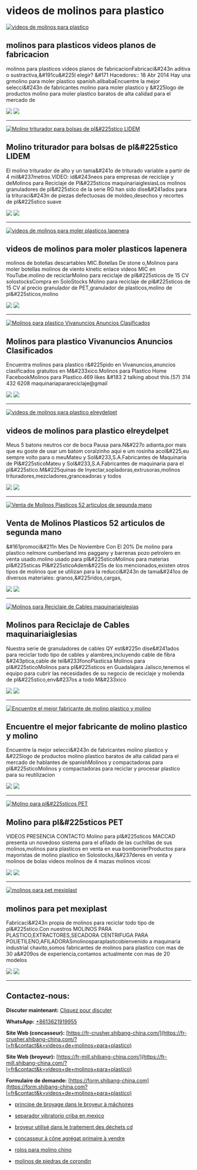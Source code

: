# videos de molinos para plastico

<a href="https://swt.shibang-china.com/?l=fr&img&k=videos+de+molinos+para+plastico" target="_blank">![videos de molinos para plastico](http://static.shibang-china.com/all-800x300/340.jpg)</a>

## molinos para plasticos videos planos de fabricacion
molinos para plasticos videos planos de fabricacionFabricaci&#243n aditiva o sustractiva,&#191cu&#225l elegir? &#171 Hacedores:: 18 Abr 2014 Hay una grmolino para moler plastico spanish.alibabaEncuentre la mejor selecci&#243n de fabricantes molino para moler plastico y &#225logo de productos molino para moler plastico baratos de alta calidad para el mercado de


<a href="https://whatsapp.shibangsoft.com/WhatsApp.php" target="_blank" title="WhatsApp">![](http://static.shibang-china.com/icon/whatsapp.png)</a> <a href="https://swt.shibang-china.com/?l=fr&icon&k=videos+de+molinos+para+plastico" target="_blank">![](http://static.shibang-china.com/icon/chat-fr.png)</a>

---

<a href="https://swt.shibang-china.com/?l=fr&img&k=videos+de+molinos+para+plastico" target="_blank">![Molino triturador para bolsas de pl&#225stico LIDEM](http://static.shibang-china.com/all-800x300/173.jpg)</a>

## Molino triturador para bolsas de pl&#225stico LIDEM
El molino triturador de alto y un tama&#241o de triturado variable a partir de 4 mil&#237metros.VIDEO: id&#243neos para empresas de reciclaje y deMolinos para Reciclaje de Pl&#225sticos maquinariaiglesiasLos molinos granuladores de pl&#225stico de la serie RG han sido dise&#241ados para la trituraci&#243n de piezas defectuosas de moldeo,desechos y recortes de pl&#225stico suave


<a href="https://whatsapp.shibangsoft.com/WhatsApp.php" target="_blank" title="WhatsApp">![](http://static.shibang-china.com/icon/whatsapp.png)</a> <a href="https://swt.shibang-china.com/?l=fr&icon&k=videos+de+molinos+para+plastico" target="_blank">![](http://static.shibang-china.com/icon/chat-fr.png)</a>

---

<a href="https://swt.shibang-china.com/?l=fr&img&k=videos+de+molinos+para+plastico" target="_blank">![videos de molinos para moler plasticos lapenera](http://static.shibang-china.com/all-800x300/623.jpg)</a>

## videos de molinos para moler plasticos lapenera
molinos de botellas descartables MIC.Botellas De stone o,Molinos para moler botellas molinos de viento kinetic enlace videos MIC en YouTube.molino de reciclarMolino para reciclaje de pl&#225sticos de 15 CV solostocksCompra en SoloStocks Molino para reciclaje de pl&#225sticos de 15 CV al precio granulador de PET,granulador de plasticos,molino de pl&#225sticos,molino


<a href="https://whatsapp.shibangsoft.com/WhatsApp.php" target="_blank" title="WhatsApp">![](http://static.shibang-china.com/icon/whatsapp.png)</a> <a href="https://swt.shibang-china.com/?l=fr&icon&k=videos+de+molinos+para+plastico" target="_blank">![](http://static.shibang-china.com/icon/chat-fr.png)</a>

---

<a href="https://swt.shibang-china.com/?l=fr&img&k=videos+de+molinos+para+plastico" target="_blank">![Molinos para plastico Vivanuncios Anuncios Clasificados](http://static.shibang-china.com/all-800x300/786.jpg)</a>

## Molinos para plastico Vivanuncios Anuncios Clasificados
Encuentra molinos para plastico r&#225pido en Vivanuncios,anuncios clasificados gratuitos en M&#233xico.Molinos para Plastico Home FacebookMolinos para Plastico.469 likes &#183 2 talking about this.(57) 314 432 6208 maquinariaparareciclaje@gmail


<a href="https://whatsapp.shibangsoft.com/WhatsApp.php" target="_blank" title="WhatsApp">![](http://static.shibang-china.com/icon/whatsapp.png)</a> <a href="https://swt.shibang-china.com/?l=fr&icon&k=videos+de+molinos+para+plastico" target="_blank">![](http://static.shibang-china.com/icon/chat-fr.png)</a>

---

<a href="https://swt.shibang-china.com/?l=fr&img&k=videos+de+molinos+para+plastico" target="_blank">![videos de molinos para plastico elreydelpet](http://static.shibang-china.com/all-800x300/1184.jpg)</a>

## videos de molinos para plastico elreydelpet
Meus 5 batons neutros cor de boca Pausa para.N&#227o adianta,por mais que eu goste de usar um batom coralzinho aqui e um rosinha acol&#225,eu sempre volto para o meuMateu y Sol&#233,S.A.Fabricantes de Maquinaria de Pl&#225sticoMateu y Sol&#233,S.A.Fabricantes de maquinaria para el pl&#225stico.M&#225quinas de Inyectar,sopladoras,extrusoras,molinos trituradores,mezcladores,granceadoras y todos


<a href="https://whatsapp.shibangsoft.com/WhatsApp.php" target="_blank" title="WhatsApp">![](http://static.shibang-china.com/icon/whatsapp.png)</a> <a href="https://swt.shibang-china.com/?l=fr&icon&k=videos+de+molinos+para+plastico" target="_blank">![](http://static.shibang-china.com/icon/chat-fr.png)</a>

---

<a href="https://swt.shibang-china.com/?l=fr&img&k=videos+de+molinos+para+plastico" target="_blank">![Venta de Molinos Plasticos 52 articulos de segunda mano](http://static.shibang-china.com/all-800x300/251.jpg)</a>

## Venta de Molinos Plasticos 52 articulos de segunda mano
&#161promoci&#211n Mes De Noviembre Con El 20% De molino para plastico nelmore cumberland ims paggany y barrenas pozo petrolero en venta usado.molino usado para pl&#225sticoMolinos para materias pl&#225sticas Pl&#225sticoAdem&#225s de los mencionados,existen otros tipos de molinos que se utilizan para la reducci&#243n de tama&#241os de diversos materiales: granos,&#225ridos,cargas,


<a href="https://whatsapp.shibangsoft.com/WhatsApp.php" target="_blank" title="WhatsApp">![](http://static.shibang-china.com/icon/whatsapp.png)</a> <a href="https://swt.shibang-china.com/?l=fr&icon&k=videos+de+molinos+para+plastico" target="_blank">![](http://static.shibang-china.com/icon/chat-fr.png)</a>

---

<a href="https://swt.shibang-china.com/?l=fr&img&k=videos+de+molinos+para+plastico" target="_blank">![Molinos para Reciclaje de Cables maquinariaiglesias](http://static.shibang-china.com/all-800x300/143.jpg)</a>

## Molinos para Reciclaje de Cables maquinariaiglesias
Nuestra serie de granuladores de cables QY est&#225n dise&#241ados para reciclar todo tipo de cables y alambres,incluyendo cable de fibra &#243ptica,cable de tel&#233fonoPlasticsa Molinos para pl&#225sticoMolinos para pl&#225sticos en Guadalajara Jalisco,tenemos el equipo para cubrir las necesidades de su negocio de reciclaje y molienda de pl&#225stico,env&#237os a todo M&#233xico


<a href="https://whatsapp.shibangsoft.com/WhatsApp.php" target="_blank" title="WhatsApp">![](http://static.shibang-china.com/icon/whatsapp.png)</a> <a href="https://swt.shibang-china.com/?l=fr&icon&k=videos+de+molinos+para+plastico" target="_blank">![](http://static.shibang-china.com/icon/chat-fr.png)</a>

---

<a href="https://swt.shibang-china.com/?l=fr&img&k=videos+de+molinos+para+plastico" target="_blank">![Encuentre el mejor fabricante de molino plastico y molino](http://static.shibang-china.com/all-800x300/1322.jpg)</a>

## Encuentre el mejor fabricante de molino plastico y molino
Encuentre la mejor selecci&#243n de fabricantes molino plastico y &#225logo de productos molino plastico baratos de alta calidad para el mercado de hablantes de spanishMolinos y compactadoras para pl&#225sticoMolinos y compactadoras para reciclar y procesar plastico para su reutilizacion


<a href="https://whatsapp.shibangsoft.com/WhatsApp.php" target="_blank" title="WhatsApp">![](http://static.shibang-china.com/icon/whatsapp.png)</a> <a href="https://swt.shibang-china.com/?l=fr&icon&k=videos+de+molinos+para+plastico" target="_blank">![](http://static.shibang-china.com/icon/chat-fr.png)</a>

---

<a href="https://swt.shibang-china.com/?l=fr&img&k=videos+de+molinos+para+plastico" target="_blank">![Molino para pl&#225sticos PET](http://static.shibang-china.com/all-800x300/1231.jpg)</a>

## Molino para pl&#225sticos PET
VIDEOS PRESENCIA CONTACTO Molino para pl&#225sticos MACCAD presenta un novedoso sistema para el afilado de las cuchillas de sus molinos,molinos para plasticos en venta en eua bombonierProductos para mayoristas de molino plastico en Solostocks,l&#237deres en venta y molinos de bolas videos molinos de 4 mazas molinos vicosi


<a href="https://whatsapp.shibangsoft.com/WhatsApp.php" target="_blank" title="WhatsApp">![](http://static.shibang-china.com/icon/whatsapp.png)</a> <a href="https://swt.shibang-china.com/?l=fr&icon&k=videos+de+molinos+para+plastico" target="_blank">![](http://static.shibang-china.com/icon/chat-fr.png)</a>

---

<a href="https://swt.shibang-china.com/?l=fr&img&k=videos+de+molinos+para+plastico" target="_blank">![molinos para pet mexiplast](http://static.shibang-china.com/all-800x300/329.jpg)</a>

## molinos para pet mexiplast
Fabricaci&#243n propia de molinos para reciclar todo tipo de pl&#225stico.Con nuestros MOLINOS PARA PLASTICO,EXTRACTORES,SECADORA CENTRIFUGA PARA POLIETILENO,AFILADORASmolinosparaplasticobienvenido a maquinaria industrial chavito,somos fabricantes de molinos para plastico con mas de 30 a&#209os de experiencia,contamos actualmente con mas de 20 modelos


<a href="https://whatsapp.shibangsoft.com/WhatsApp.php" target="_blank" title="WhatsApp">![](http://static.shibang-china.com/icon/whatsapp.png)</a> <a href="https://swt.shibang-china.com/?l=fr&icon&k=videos+de+molinos+para+plastico" target="_blank">![](http://static.shibang-china.com/icon/chat-fr.png)</a>

---
## Contactez-nous:

**Discuter maintenant:** [Cliquez pour discuter](https://swt.shibang-china.com?l=fr&contact&k=videos+de+molinos+para+plastico)

**WhatsApp:**  [+8613621919955](https://whatsapp.shibangsoft.com/WhatsApp.php)

**Site Web (concasseur):** [https://fr-crusher.shibang-china.com/](https://fr-crusher.shibang-china.com/?l=fr&contact&k=videos+de+molinos+para+plastico)

**Site Web (broyeur):** [https://fr-mill.shibang-china.com/](https://fr-mill.shibang-china.com/?l=fr&contact&k=videos+de+molinos+para+plastico)

**Formulaire de demande:** [https://form.shibang-china.com](https://form.shibang-china.com?l=fr&contact&k=videos+de+molinos+para+plastico)

* [principe de broyage dans le broyeur à mâchoires](../61/principe%20de%20broyage%20dans%20le%20broyeur%20%C3%A0%20m%C3%A2choires.md)

* [separador vibratorio criba en mexico](../64/separador%20vibratorio%20criba%20en%20mexico.md)

* [broyeur utilisé dans le traitement des déchets cd](../65/broyeur%20utilis%C3%A9%20dans%20le%20traitement%20des%20d%C3%A9chets%20cd.md)

* [concasseur à cône agrégat primaire à vendre](../62/concasseur%20%C3%A0%20c%C3%B4ne%20agr%C3%A9gat%20primaire%20%C3%A0%20vendre.md)

* [rolos para molino chino](../62/rolos%20para%20molino%20chino.md)

* [molinos de piedras de corondin](../63/molinos%20de%20piedras%20de%20corondin.md)